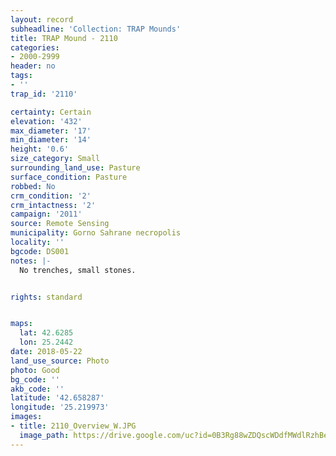 ```yaml
---
layout: record
subheadline: 'Collection: TRAP Mounds'
title: TRAP Mound - 2110
categories:
- 2000-2999
header: no
tags:
- ''
trap_id: '2110'

certainty: Certain
elevation: '432'
max_diameter: '17'
min_diameter: '14'
height: '0.6'
size_category: Small
surrounding_land_use: Pasture
surface_condition: Pasture
robbed: No
crm_condition: '2'
crm_intactness: '2'
campaign: '2011'
source: Remote Sensing
municipality: Gorno Sahrane necropolis
locality: ''
bgcode: DS001
notes: |-
  No trenches, small stones.


rights: standard


maps:
  lat: 42.6285
  lon: 25.2442
date: 2018-05-22
land_use_source: Photo
photo: Good
bg_code: ''
akb_code: ''
latitude: '42.658287'
longitude: '25.219973'
images:
- title: 2110_Overview_W.JPG
  image_path: https://drive.google.com/uc?id=0B3Rg88wZDQscWDdfMWdlRzhBeGM
---
```

